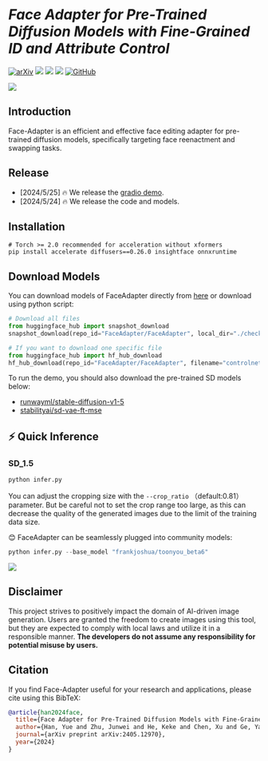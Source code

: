 
# ___***Face Adapter for Pre-Trained Diffusion Models with Fine-Grained ID and Attribute Control***___




[![arXiv](https://img.shields.io/badge/arXiv-2405.12970-b31b1b.svg)](https://arxiv.org/abs/2405.12970)
<a href='https://faceadapter.github.io/face-adapter.github.io/'><img src='https://img.shields.io/badge/Project-Page-green'></a>
<a href='https://huggingface.co/FaceAdapter/FaceAdapter'><img src='https://img.shields.io/badge/%F0%9F%A4%97%20Hugging%20Face-Model-blue'></a>
<a href='https://huggingface.co/spaces/FaceAdapter/FaceAdapter'><img src='https://img.shields.io/badge/%F0%9F%A4%97%20Hugging%20Face-Spaces-blue'></a>
[![GitHub](https://img.shields.io/github/stars/FaceAdapter/Face-Adapter?style=social)](https://github.com/FaceAdapter/Face-Adapter) 



<img src="__assets__/banner.gif">


## Introduction
Face-Adapter is an efficient and effective face editing adapter for pre-trained diffusion models, specifically targeting face reenactment and swapping tasks.

## Release
- [2024/5/25] 🔥 We release the [gradio demo](https://huggingface.co/spaces/FaceAdapter/FaceAdapter).
- [2024/5/24] 🔥 We release the code and models.


## Installation

```
# Torch >= 2.0 recommended for acceleration without xformers
pip install accelerate diffusers==0.26.0 insightface onnxruntime

```

## Download Models

You can download models of FaceAdapter directly from [here](https://huggingface.co/FaceAdapter/FaceAdapter/tree/main) or download using python script:
```python
# Download all files 
from huggingface_hub import snapshot_download
snapshot_download(repo_id="FaceAdapter/FaceAdapter", local_dir="./checkpoints")

# If you want to download one specific file
from huggingface_hub import hf_hub_download
hf_hub_download(repo_id="FaceAdapter/FaceAdapter", filename="controlnet/config.json", local_dir="./checkpoints")
```


To run the demo, you should also download the pre-trained SD models below:
- [runwayml/stable-diffusion-v1-5](https://huggingface.co/runwayml/stable-diffusion-v1-5)
- [stabilityai/sd-vae-ft-mse](https://huggingface.co/stabilityai/sd-vae-ft-mse)
<!-- - [SG161222/Realistic_Vision_V4.0_noVAE](https://huggingface.co/SG161222/Realistic_Vision_V4.0_noVAE) -->

## ⚡ Quick Inference

### SD_1.5
```python
python infer.py 
```

You can adjust the cropping size with the ```--crop_ratio``` （default:0.81）parameter. But be careful not to set the crop range too large, as this can decrease the quality of the generated images due to the limit of the training data size.


😊 FaceAdapter can be seamlessly plugged into community models:
```python
python infer.py --base_model "frankjoshua/toonyou_beta6"
```
<img src="__assets__/toonyou.gif">




## Disclaimer

This project strives to positively impact the domain of AI-driven image generation. Users are granted the freedom to create images using this tool, but they are expected to comply with local laws and utilize it in a responsible manner. **The developers do not assume any responsibility for potential misuse by users.**

## Citation
If you find Face-Adapter useful for your research and applications, please cite using this BibTeX:
```bibtex
@article{han2024face,
  title={Face Adapter for Pre-Trained Diffusion Models with Fine-Grained ID and Attribute Control},
  author={Han, Yue and Zhu, Junwei and He, Keke and Chen, Xu and Ge, Yanhao and Li, Wei and Li, Xiangtai and Zhang, Jiangning and Wang, Chengjie and Liu, Yong},
  journal={arXiv preprint arXiv:2405.12970},
  year={2024}
}
```
